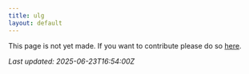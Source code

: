 ```yaml
---
title: ulg
layout: default
---
```


This page is not yet made. If you want to contribute please do so [here](https://github.com/CrazyH2/Bigstone/blob/wiki/components/ulg.md).

_Last updated: 2025-06-23T16:54:00Z_
